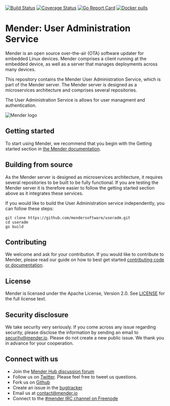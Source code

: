 [![Build Status](https://gitlab.com/Northern.tech/Mender/useradm/badges/master/pipeline.svg)](https://gitlab.com/Northern.tech/Mender/useradm/pipelines)
[![Coverage Status](https://coveralls.io/repos/github/mendersoftware/useradm/badge.svg?branch=master)](https://coveralls.io/github/mendersoftware/useradm?branch=master)
[![Go Report Card](https://goreportcard.com/badge/github.com/mendersoftware/useradm)](https://goreportcard.com/report/github.com/mendersoftware/useradm)
[![Docker pulls](https://img.shields.io/docker/pulls/mendersoftware/useradm.svg?maxAge=3600)](https://hub.docker.com/r/mendersoftware/useradm/)

Mender: User Administration Service
==============================================

Mender is an open source over-the-air (OTA) software updater for embedded Linux
devices. Mender comprises a client running at the embedded device, as well as
a server that manages deployments across many devices.

This repository contains the Mender User Administration Service, which is part of the
Mender server. The Mender server is designed as a microservices architecture
and comprises several repositories.

The User Administration Service is allows for user managment and authentication.

![Mender logo](https://hosted.mender.io/ui/assets/img/loginlogo.png)


## Getting started

To start using Mender, we recommend that you begin with the Getting started
section in [the Mender documentation](https://docs.mender.io/).


## Building from source

As the Mender server is designed as microservices architecture, it requires several
repositories to be built to be fully functional. If you are testing the Mender server it
is therefore easier to follow the getting started section above as it integrates these
services.

If you would like to build the User Administration service independently, you can follow
these steps:

```
git clone https://github.com/mendersoftware/useradm.git
cd useradm
go build
```

## Contributing

We welcome and ask for your contribution. If you would like to contribute to Mender, please read our guide on how to best get started [contributing code or
documentation](https://github.com/mendersoftware/mender/blob/master/CONTRIBUTING.md).

## License

Mender is licensed under the Apache License, Version 2.0. See
[LICENSE](https://github.com/mendersoftware/useradm/blob/master/LICENSE) for the
full license text.

## Security disclosure

We take security very seriously. If you come across any issue regarding
security, please disclose the information by sending an email to
[security@mender.io](security@mender.io). Please do not create a new public
issue. We thank you in advance for your cooperation.

## Connect with us

* Join the [Mender Hub discussion forum](https://hub.mender.io)
* Follow us on [Twitter](https://twitter.com/mender_io). Please
  feel free to tweet us questions.
* Fork us on [Github](https://github.com/mendersoftware)
* Create an issue in the [bugtracker](https://tracker.mender.io/projects/MEN)
* Email us at [contact@mender.io](mailto:contact@mender.io)
* Connect to the [#mender IRC channel on Freenode](http://webchat.freenode.net/?channels=mender)
